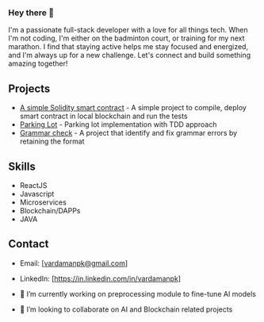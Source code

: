 ### Hey there 👋 
I'm a passionate full-stack developer with a love for all things tech. When I'm not coding, I'm either on the badminton court, or training for my next marathon. I find that staying active helps me stay focused and energized, and I'm always up for a new challenge. Let's connect and build something amazing together!

## Projects

- [A simple Solidity smart contract](https://github.com/vardamanpk/my-first-smart-contract) - A simple project to compile, deploy smart contract in local blockchain and run the tests
- [Parking Lot](https://github.com/vardamanpk/parkinglot) - Parking lot implementation with TDD approach
- [Grammar check](https://github.com/vardamanpk/grammarcheck) - A project that identify and fix grammar errors by retaining the format

## Skills

- ReactJS
- Javascript
- Microservices
- Blockchain/DAPPs
- JAVA

## Contact

- Email: [vardamanpk@gmail.com]
- LinkedIn: [https://in.linkedin.com/in/vardamanpk]


- 🔭 I’m currently working on preprocessing module to fine-tune AI models
- 👯 I’m looking to collaborate on AI and Blockchain related projects
